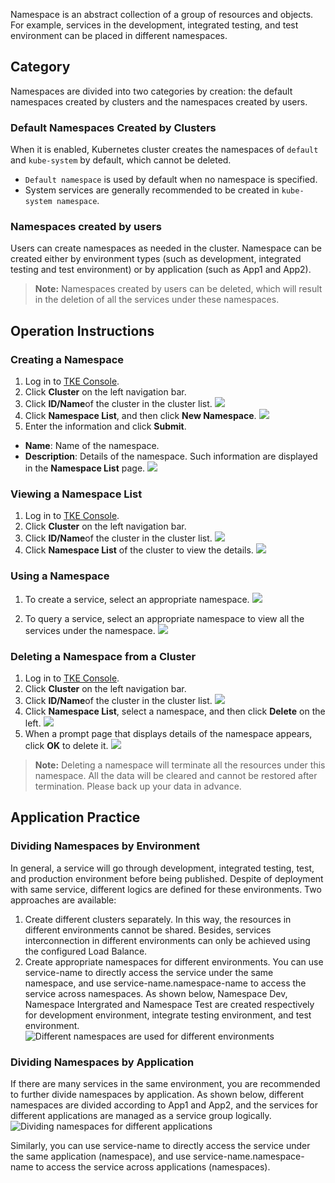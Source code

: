 Namespace is an abstract collection of a group of resources and objects. For example, services in the development, integrated testing, and test environment can be placed in different namespaces.
## Category
Namespaces are divided into two categories by creation: the default namespaces created by clusters and the namespaces created by users.
### Default Namespaces Created by Clusters 
When it is enabled, Kubernetes cluster creates the namespaces of `default` and `kube-system` by default, which cannot be deleted.
 - `Default namespace` is used by default when no namespace is specified.
 - System services are generally recommended to be created in `kube-system namespace`.

### Namespaces created by users
Users can create namespaces as needed in the cluster. Namespace can be created either by environment types (such as development, integrated testing and test environment) or by application (such as App1 and App2).
>**Note:**
> Namespaces created by users can be deleted, which will result in the deletion of all the services under these namespaces.

## Operation Instructions
### Creating a Namespace
1. Log in to [TKE Console](https://console.cloud.tencent.com/ccs).
2. Click **Cluster** on the left navigation bar.
3. Click **ID/Name**of the cluster in the cluster list.
  ![](https://main.qcloudimg.com/raw/105d21df1caaf495b2f8400fd1257f93.png)
  4. Click **Namespace List**, and then click **New Namespace**.
  ![](https://main.qcloudimg.com/raw/66abeaaf6fa747a09149f8fbe06dd620.png)
5. Enter the information and click **Submit**.
 - **Name**: Name of the namespace.
 - **Description**: Details of the namespace. Such information are displayed in the **Namespace List** page.
![](https://main.qcloudimg.com/raw/e5aee6a89f7681e5230e1e20919f99a4.png)

### Viewing a Namespace List
1. Log in to [TKE Console](https://console.cloud.tencent.com/ccs).
2. Click **Cluster** on the left navigation bar.
3. Click **ID/Name**of the cluster in the cluster list.
![](https://main.qcloudimg.com/raw/ea7d8e963eefb979d6ca849bba2c8c27.png)
4. Click **Namespace List** of the cluster to view the details.
![](https://main.qcloudimg.com/raw/1a908c5b476728dae38aa5c047e5fb7a.png)

### Using a Namespace
1. To create a service, select an appropriate namespace.
![](https://main.qcloudimg.com/raw/a795b2542997eb1d88c8df00a0582c25.png)

2. To query a service, select an appropriate namespace to view all the services under the namespace.
![](https://main.qcloudimg.com/raw/ca64452d2e21c7cb37aa9397cb0a1236.png)

### Deleting a Namespace from a Cluster
1. Log in to [TKE Console](https://console.cloud.tencent.com/ccs).
2. Click **Cluster** on the left navigation bar.
3. Click **ID/Name**of the cluster in the cluster list.
![](https://main.qcloudimg.com/raw/a022244321da47ed4ecf1216bcda28d4.png)
4. Click **Namespace List**, select a namespace, and then click **Delete** on the left.
![](https://main.qcloudimg.com/raw/90e5e7377965428fa80db0b3280329ec.png)
5. When a prompt page that displays details of the namespace appears, click **OK** to delete it.
![](https://main.qcloudimg.com/raw/f59c131872a452975fdfe45449de2ca8.png)
>**Note:**
> Deleting a namespace will terminate all the resources under this namespace. All the data will be cleared and cannot be restored after termination. Please back up your data in advance.

## Application Practice
### Dividing Namespaces by Environment
In general, a service will go through development, integrated testing, test, and production environment before being published. Despite of deployment with same service, different logics are defined for these environments. Two approaches are available:
1. Create different clusters separately. In this way, the resources in different environments cannot be shared. Besides, services interconnection in different environments can only be achieved using the configured Load Balance.
2. Create appropriate namespaces for different environments. You can use service-name to directly access the service under the same namespace, and use service-name.namespace-name to access the service across namespaces.
As shown below, Namespace Dev, Namespace Intergrated and Namespace Test are created respectively for development environment, integrate testing environment, and test environment.
![Different namespaces are used for different environments](https://mc.qcloudimg.com/static/img/045ec0b79b88de1e4891c55904bc73bb/image.png)

### Dividing Namespaces by Application
If there are many services in the same environment, you are recommended to further divide namespaces by application. As shown below, different namespaces are divided according to App1 and App2, and the services for different applications are managed as a service group logically.
![Dividing namespaces for different applications](https://mc.qcloudimg.com/static/img/351a4eeeb0235692227093b6802aeaea/image.png)

Similarly, you can use service-name to directly access the service under the same application (namespace), and use service-name.namespace-name to access the service across applications (namespaces).

